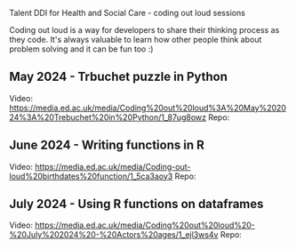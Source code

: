 Talent DDI for Health and Social Care - coding out loud sessions

Coding out loud is a way for developers to share their thinking process as they code. It's always valuable to learn how other people think about problem solving and it can be fun too :) 

## May 2024 - Trbuchet puzzle in Python
Video: https://media.ed.ac.uk/media/Coding%20out%20loud%3A%20May%202024%3A%20Trebuchet%20in%20Python/1_87ug8owz
Repo: 


## June 2024 - Writing functions in R
Video: https://media.ed.ac.uk/media/Coding-out-loud%20birthdates%20function/1_5ca3aoy3
Repo: 

## July 2024 - Using R functions on dataframes
Video: https://media.ed.ac.uk/media/Coding%20out%20loud%20-%20July%202024%20-%20Actors%20ages/1_ejl3ws4v
Repo: 
